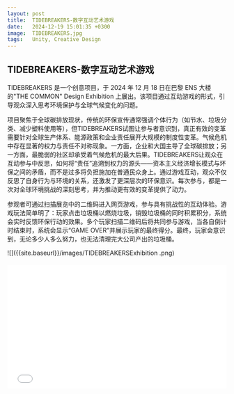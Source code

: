 ```yaml
---
layout: post
title:  TIDEBREAKERS-数字互动艺术游戏
date:   2024-12-19 15:01:35 +0300
image:  TIDEBREAKERS.jpg
tags:   Unity, Creative Design
---
```

## TIDEBREAKERS-数字互动艺术游戏
TIDEBREAKERS 是一个创意项目，于 2024 年 12 月 18 日在巴黎 ENS 大楼的"THE COMMON" Design Exhibition 上展出。该项目通过互动游戏的形式，引导观众深入思考环境保护与全球气候变化的问题。

项目聚焦于全球碳排放现状，传统的环保宣传通常强调个体行为（如节水、垃圾分类、减少塑料使用等），但TIDEBREAKERS试图让参与者意识到，真正有效的变革需要针对全球生产体系、能源政策和企业责任展开大规模的制度性变革。气候危机中存在显著的权力与责任不对称现象。一方面，企业和大国主导了全球碳排放；另一方面，最脆弱的社区却承受着气候危机的最大后果。TIDEBREAKERS让观众在互动参与中反思，如何将“责任”追溯到权力的源头——资本主义经济增长模式与环保之间的矛盾，而不是过多将负担施加在普通民众身上。通过游戏互动，观众不仅反思了自身行为与环境的关系，还激发了更深层次的环保意识。每次参与，都是一次对全球环境挑战的深刻思考，并为推动更有效的变革提供了动力。

参观者可通过扫描展览中的二维码进入网页游戏，参与具有挑战性的互动体验。游戏玩法简单明了：玩家点击垃圾桶以燃烧垃圾，销毁垃圾桶的同时积累积分，系统会实时反馈环保行动的效果。多个玩家扫描二维码后将共同参与游戏，当各自倒计时结束时，系统会显示“GAME OVER”并展示玩家的最终得分。最终，玩家会意识到，无论多少人多么努力，也无法清理完大公司产出的垃圾桶。

![]({{site.baseurl}}/images/TIDEBREAKERSExhibition .png)

<div style="position: relative; padding-bottom: 56.25%; height: 0; overflow: hidden; max-width: 100%; width: 100%; margin: 20px 0;">
  <iframe src="//player.bilibili.com/player.html?isOutside=true&aid=113883977097011&bvid=BV1PafpY4Ech&cid=28059044156&p=1" 
          style="position: absolute; top: 0; left: 0; width: 100%; height: 100%;" 
          frameborder="0" 
          scrolling="no" 
          allowfullscreen="true">
  </iframe>
</div>



